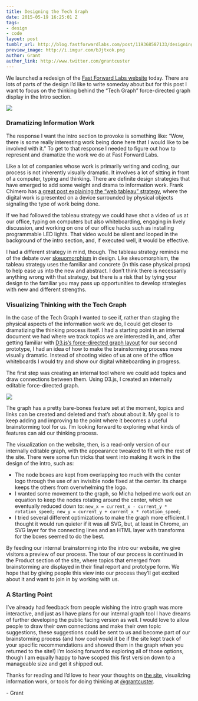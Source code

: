 ```yaml
---
title: Designing the Tech Graph
date: 2015-05-19 16:25:01 Z
tags:
- design
- code
layout: post
tumblr_url: http://blog.fastforwardlabs.com/post/119368587133/designing-the-tech-graph
preview_image: http://i.imgur.com/bJjtxok.png
author: Grant
author_link: http://www.twitter.com/grantcuster
---
```


<p>We launched a redesign of the <a href="http://i.imgur.com/p7kidae.png" target="_blank">Fast Forward Labs website</a> today. There are lots of parts of the design I’d like to write someday about but for this post I want to focus on the thinking behind the “Tech Graph” force-directed graph display in the Intro section.</p>

<img src="http://i.imgur.com/bJjtxok.png"/>

### Dramatizing Information Work

<p>The response I want the intro section to provoke is something like: “Wow, there is some really interesting work being done here that I would like to be involved with it.” To get to that response I needed to figure out how to represent and dramatize the work we do at Fast Forward Labs.</p>

<p>Like a lot of companies whose work is primarily writing and coding, our process is not inherently visually dramatic. It involves a lot of sitting in front of a computer, typing and thinking. There are definite design strategies that have emerged to add some weight and drama to information work. Frank Chimero has <a href="http://frankchimero.com/writing//web-tableaus/" target="_blank">a great post explaining the “web tableau” strategy</a>, where the digital work is presented on a device surrounded by physical objects signaling the type of work being done.</p>

<p>If we had followed the tableau strategy we could have shot a video of us at our office, typing on computers but also whiteboarding, engaging in lively discussion, and working on one of our office hacks such as installing programmable LED lights. That video would be silent and looped in the background of the intro section, and, if executed well, it would be effective.</p><p>I had a different strategy in mind, though. The tableau strategy reminds me of the debate over <a href="http://en.wikipedia.org/wiki/Skeuomorph" target="_blank">skeuomorphism</a> in design. Like skeuomorphism, the tableau strategy uses the familiar and concrete (in this case physical props) to help ease us into the new and abstract. I don’t think there is necessarily anything wrong with that strategy, but there is a risk that by tying your design to the familiar you may pass up opportunities to develop strategies with new and different strengths.</p>

### Visualizing Thinking with the Tech Graph

<p>In the case of the Tech Graph I wanted to see if, rather than staging the physical aspects of the information work we do, I could get closer to dramatizing the thinking process itself. I had a starting point in an internal document we had where we track topics we are interested in, and, after getting familiar with <a href="https://github.com/mbostock/d3/wiki/Force-Layout" target="_blank">D3.js’s force-directed graph layout</a> for our second prototype, I had an idea of how to make the brainstorming process more visually dramatic. Instead of shooting video of us at one of the office whiteboards I would try and show our digital whiteboarding in progress.</p>

<p>The first step was creating an internal tool where we could add topics and draw connections between them. Using D3.js, I created an internally editable force-directed graph.</p>

<img src="http://i.imgur.com/p7kidae.png"/><p>The graph has a pretty bare-bones feature set at the moment, topics and links can be created and deleted and that’s about about it. My goal is to keep adding and improving to the point where it becomes a useful brainstorming tool for us. I’m looking forward to exploring what kinds of features can aid our thinking process.</p>

<p>The visualization on the website, then, is a read-only version of our internally editable graph, with the appearance tweaked to fit with the rest of the site. There were some fun tricks that went into making it work in the design of the intro, such as:</p>
<ul><li>The node boxes are kept from overlapping too much with the center logo through the use of an invisible node fixed at the center. Its charge keeps the others from overwhelming the logo.</li>
<li>I wanted some movement to the graph, so Micha helped me work out an equation to keep the nodes rotating around the center, which we eventually reduced down to:
<code>new_x = current_x - current_y * rotation_speed; new_y = current_y + current_x * rotation_speed;</code>
</li><li>I tried several different optimizations to make the graph more efficient. I thought it would run quieter if it was all SVG, but, at least in Chrome, an SVG layer for the connecting lines and an HTML layer with transforms for the boxes seemed to do the best.</li>
</ul><p>By feeding our internal brainstorming into the intro our website, we give visitors a preview of our process. The tour of our process is continued in the Product section of the site, where topics that emerged from brainstorming are displayed in their final report and prototype form. We hope that by giving people this view into our process they’ll get excited about it and want to join in by working with us.</p>

### A Starting Point

<p>I’ve already had feedback from people wishing the intro graph was more interactive, and just as I have plans for our internal graph tool I have dreams of further developing the public facing version as well. I would love to allow people to draw their own connections and make their own topic suggestions, these suggestions could be sent to us and become part of our brainstorming process (and how cool would it be if the site kept track of your specific recommendations and showed them in the graph when you returned to the site!) I’m looking forward to exploring all of those options, though I am equally happy to have scoped this first version down to a manageable size and get it shipped out.</p>

<p>Thanks for reading and I’d love to hear your thoughts on <a href="http://fastforwardlabs.com" target="_blank">the site</a>, visualizing information work, or tools for doing thinking at <a href="http://twitter.com/grantcuster.com" target="_blank">@grantcuster</a>.</p>

<p>- Grant</p>
